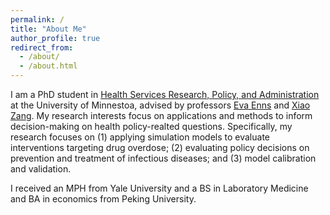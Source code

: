 ```yaml
---
permalink: /
title: "About Me"
author_profile: true
redirect_from: 
  - /about/
  - /about.html
---
```


I am a PhD student in [Health Services Research, Policy, and Administration](https://www.sph.umn.edu/academics/degrees-programs/phd/hsrpa/) at the University of Minnestoa, advised by professors [Eva Enns](https://directory.sph.umn.edu/bio/sph-a-z/eva-enns) and [Xiao Zang](https://directory.sph.umn.edu/bio/sph-a-z/xiao-zang). My research interests focus on applications and methods to inform decision-making on health policy-realted questions. Specifically, my research focuses on (1) applying simulation models to evaluate interventions targeting drug overdose; (2) evaluating policy decisions on prevention and treatment of infectious diseases; and (3) model calibration and validation. 

I received an MPH from Yale University and a BS in Laboratory Medicine and BA in economics from Peking University. 

